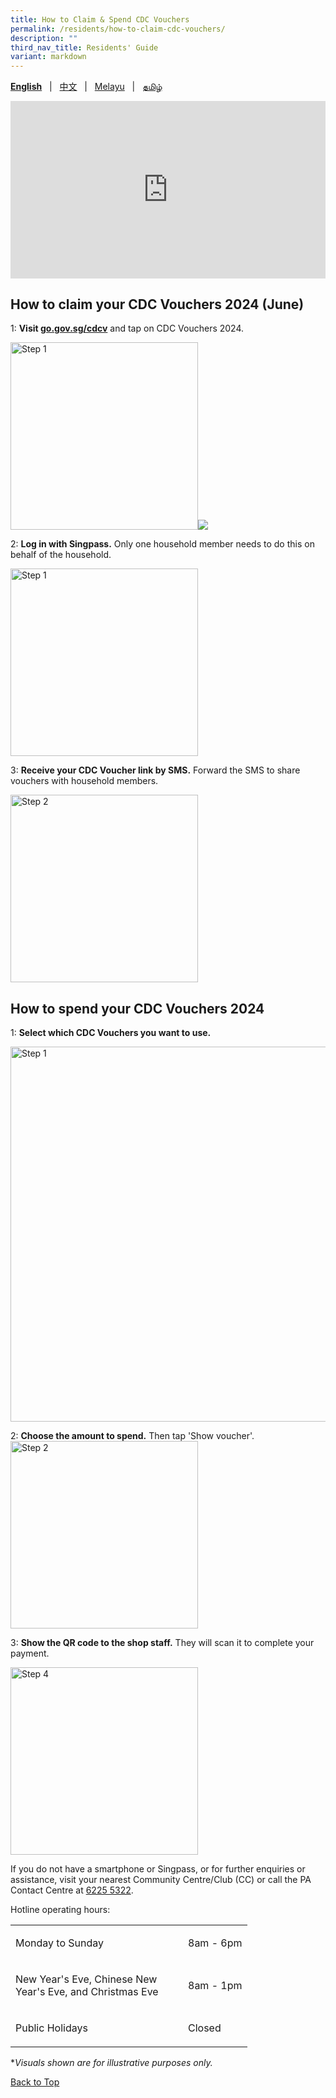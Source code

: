 ```yaml
---
title: How to Claim & Spend CDC Vouchers
permalink: /residents/how-to-claim-cdc-vouchers/
description: ""
third_nav_title: Residents' Guide
variant: markdown
---
```

<span id="cdcv_page_top"></span>
**[English](/residents/how-to-claim-cdc-vouchers)** &nbsp;&nbsp;|&nbsp;&nbsp; [中文](/residents/how-to-claim-cdc-vouchers-chinese)  &nbsp;&nbsp;|&nbsp;&nbsp; [Melayu](/residents/how-to-claim-cdc-vouchers-malay) &nbsp;&nbsp;|&nbsp;&nbsp; [தமிழ்](/residents/how-to-claim-cdc-vouchers-tamil)

<style>
a.bp-button {
	height: 6em !important;
	white-space:pre-line !important;
}
 .youtubecontainer {
    position: relative;
    width: 100%;
    height: 0;
    padding-bottom: 56.25%;
}
.youtubevideo {
    position: absolute;
    top: 0;
    left: 0;
    width: 100%;
    height: 100%;
}
</style>

<div class="youtubecontainer">
<iframe class="youtubevideo" src="https://www.youtube.com/embed/p59Ut_sN0a4?si=hFHWrbyu8onkUlDz" title="YouTube video player" frameborder="0" allow="accelerometer; autoplay; clipboard-write; encrypted-media; gyroscope; picture-in-picture" allowfullscreen=""></iframe>
	</div>

## How to claim your CDC Vouchers 2024 (June)

1: **Visit [go.gov.sg/cdcv](https://go.gov.sg/cdcv)** and tap on CDC Vouchers 2024. 

<img src="/images/2024%20Phone%20Screens/Eng_Campaign_Page.png" alt="Step 1" style="width:300px !important;">![](/images/step_1.png)

2: **Log in with Singpass.** Only one household member needs to do this on behalf of the household.

<img src="/images/2024%20Phone%20Screens/Eng_Singpass_Claim_Page.png" alt="Step 1" style="width:300px !important;">


3: **Receive your CDC Voucher link by SMS.** Forward the SMS to share vouchers with household members.  

<img src="/images/2024%20Phone%20Screens/Eng_SMS_Page.png" alt="Step 2" style="width:300px !important;">


## How to spend your CDC Vouchers 2024

1: **Select which CDC Vouchers you want to use.** 

<img src="/images/2024%20Phone%20Screens/Eng_Select_Correct_Voucher.png" alt="Step 1" style="width:600px !important;">


2: **Choose the amount to spend.** Then tap 'Show voucher'.
<img src="/images/2024%20Phone%20Screens/Eng_Select_Voucher_Both.png" alt="Step 2" style="width:300px !important;">

3: **Show the QR code to the shop staff.** They will scan it to complete your payment. 

<img src="/images/2024%20Phone%20Screens/Eng_Show_Both_QR.png" alt="Step 4" style="width:300px !important;">


If you do not have a smartphone or Singpass, or for further enquiries or assistance, visit your nearest Community Centre/Club (CC) or call the PA Contact Centre at <a href="tel:6225 5322">6225 5322</a>.

Hotline operating hours:

<table border="0" cellspacing="0" cellpadding="0">
<tbody>
<tr>
	<td><p style="width:260px !important;">Monday to Sunday</p></td>
	<td><p>8am - 6pm</p></td>
</tr>
	<tr><td><p style="width:260px !important;">New Year's Eve, Chinese New Year's Eve, and Christmas Eve</p></td>
	<td><p>8am - 1pm</p></td>
	</tr><tr>
	<td><p style="width:260px !important;">Public Holidays</p></td>
	<td><p>Closed</p></td>
</tr>
</tbody>
</table>

*<i>Visuals shown are for illustrative purposes only.</i>

[Back to Top](#cdcv_page_top)